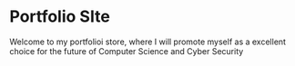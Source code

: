 # Portfolio SIte
 Welcome to my portfolioi store, where I will promote myself as a excellent choice for the future of Computer Science and Cyber Security
